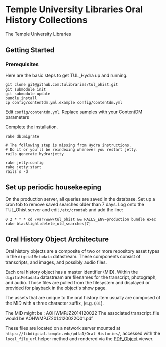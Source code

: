 # Temple University Libraries Oral History Collections

The Temple University Libraries

## Getting Started

### Prerequisites

Here are the basic steps to get TUL_Hydra up and running.

    git clone git@github.com:tulibraries/tul_ohist.git
    git submodule init
    git submodule update
    bundle install
    cp config/contentdm.yml.example config/contentdm.yml

Edit `config/contentdm.yml`. Replace samples with your ContentDM parameters

Complete the installation.

    rake db:migrate

    # The following step is missing from Hydra instructions.
    # Do it or you'll be reindexing whenever you restart jetty.
    rails generate hydra:jetty

    rake jetty:config
    rake jetty:start
    rails s -d


## Set up periodic housekeeping 

On the production server, all queries are saved in the database.  Set up a cron 
tob to remove saved searches older than 7 days. Log onto the TUL_Ohist server and
edit `/etc/crontab` and add the line:

```
0 2 * * * cd /var/www/tul_ohist && RAILS_ENV=production bundle exec rake blacklight:delete_old_searches[7]
```

## Oral History Object Architecture

Oral history objects are a composite of two or more repository asset types in the
`digitalMetadata` datastream. These components consist of transcripts, and images,
and possibly audio files.

Each oral history object has a master identifier (MID).  Within the `digitalMetadata`
datastream are filenames for the transcript, photograph, and audio. Those files
are pulled from the filesystem and displayed or provided for playback in the object's
show page.

The assets that are unique to the oral history item usually are composed of the MID
with a three character suffix, (e.g. `Q01`).

The MID might be : AOHWMPJZ2014120022
The associated transcript_file would be AOHWMPJZ2014120022Q01.pdf

These files are located on a network server mounted at
`https://libdigital.temple.edu/pdfa1/Oral Histories/`, accessed with the
`local_file_url` helper method and rendered via the
[PDF_Object](https://github.com/pipwerks/PDFObject) viewer.

